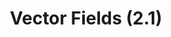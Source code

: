 ---
layout: default
title: Vector Fields (2.1)
parent: Textbook
mathjax: true
tags: 
  - latex
  - math
has_children: true
nav_order: 0
---